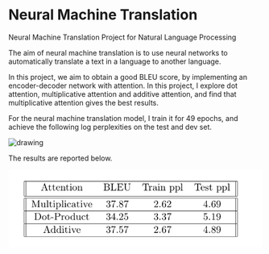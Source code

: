 # Neural Machine Translation
Neural Machine Translation Project for Natural Language Processing

The aim of neural machine translation is to use neural networks to automatically translate a text in a language to another language.

In this project, we aim to obtain a good BLEU score, by implementing an encoder-decoder network with attention. In this project, I explore dot attention, multiplicative attention and additive attention, and find that multiplicative attention gives the best results. 

For the neural machine translation model, I train it for 49 epochs, and achieve the following log perplexities on the test and dev set.

<img src="log_perplex.jpg" alt="drawing" width="200"/>



The results are reported below.

![alt text](bleu.png)


